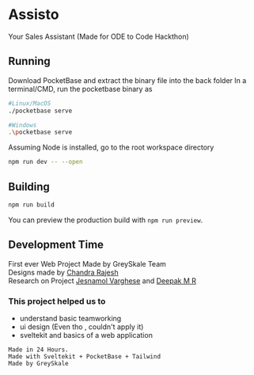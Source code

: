 # Assisto

Your Sales Assistant (Made for ODE to Code Hackthon)


## Running

Download PocketBase and extract the binary file into the back folder
In a terminal/CMD, run the pocketbase binary as

```bash 
#Linux/MacOS
./pocketbase serve

#Windows
.\pocketbase serve
```
Assuming Node is installed, go to the root workspace directory

```bash 
npm run dev -- --open
```


## Building

```bash
npm run build
```

You can preview the production build with `npm run preview`.
## Development Time

First ever Web Project Made by GreySkale Team <br/>
Designs made by [Chandra Rajesh](https://github.com/chandrancodes) <br/>
Research on Project [Jesnamol Varghese](https://github.com/jesnamol-varghese) and [Deepak M R](https://github.com/WizCreative?tab=overview&from=2024-07-01&to=2024-07-16)

### This project helped us to 
 - understand basic teamworking
- ui design (Even tho , couldn't apply it)
- sveltekit and basics of a web application

```
Made in 24 Hours.
Made with Sveltekit + PocketBase + Tailwind
Made by GreySkale
```
